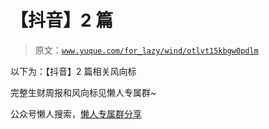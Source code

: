 # 【抖音】2 篇

> 原文：[`www.yuque.com/for_lazy/wind/otlvt15kbgw0pdlm`](https://www.yuque.com/for_lazy/wind/otlvt15kbgw0pdlm)

以下为：【抖音】2 篇相关风向标

完整生财周报和风向标见懒人专属群~

公众号懒人搜索，[懒人专属群分享](https://lazybook.fun/#/blog/group)